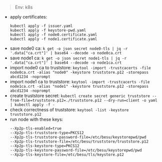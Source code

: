 
> Env: k8s

- apply certificates:
  ```
  kubectl apply -f issuer.yaml
  kubectl apply -f keystore-pwd.yaml
  kubectl apply -f node0.certificate.yaml
  kubectl apply -f node1.certificate.yaml
  ```
- save node0 ca:
  ```k get -o json secret node0-tls | jq -r '.data["ca.crt"]' | base64 --decode -o node0ca.crt```
- save node1 ca:
  ```k get -o json secret node1-tls | jq -r '.data["ca.crt"]' | base64 --decode -o node1ca.crt```
- import node0 ca to truststore:
  ```keytool -import -trustcacerts -file node0ca.crt -alias "node0" -keystore truststore.p12 -storepass abcd1234 -noprompt```
- import node1 ca to truststore:
  ```keytool -import -trustcacerts -file node1ca.crt -alias "node1" -keystore truststore.p12 -storepass abcd1234 -noprompt```
- create truststore secret:
  ```kubectl create secret generic truststore --from-file=truststore.p12=./truststore.p12 --dry-run=client -o yaml | kubectl apply -f -```
- check correctness of truststore:
  ```keytool -list -keystore truststore.p12```
- run node with these keys:
  ```shell
  --Xp2p-tls-enabled=true
  --Xp2p-tls-truststore-type=PKCS12
  --Xp2p-tls-truststore-password-file=/etc/besu/keystorepwd/pwd
  --Xp2p-tls-truststore-file=/etc/besu/truststore/truststore.p12
  --Xp2p-tls-keystore-type=PKCS12
  --Xp2p-tls-keystore-password-file=/etc/besu/keystorepwd/pwd
  --Xp2p-tls-keystore-file=/etc/besu/tls/keystore.p12
  ```
